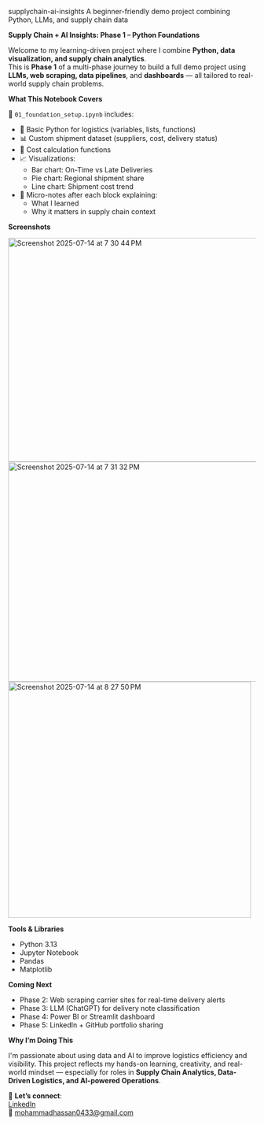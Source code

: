 supplychain-ai-insights
A beginner-friendly demo project combining Python, LLMs, and supply chain data

**Supply Chain + AI Insights: Phase 1 – Python Foundations**

Welcome to my learning-driven project where I combine **Python, data visualization, and supply chain analytics**.  
This is **Phase 1** of a multi-phase journey to build a full demo project using **LLMs, web scraping, data pipelines**, and **dashboards** — all tailored to real-world supply chain problems.


**What This Notebook Covers**

📘 `01_foundation_setup.ipynb` includes:

- 🧠 Basic Python for logistics (variables, lists, functions)
- 📊 Custom shipment dataset (suppliers, cost, delivery status)
- 🧮 Cost calculation functions
- 📈 Visualizations:
  - Bar chart: On-Time vs Late Deliveries
  - Pie chart: Regional shipment share
  - Line chart: Shipment cost trend
- 📝 Micro-notes after each block explaining:
  - What I learned
  - Why it matters in supply chain context


**Screenshots**

<img width="609" height="455" alt="Screenshot 2025-07-14 at 7 30 44 PM" src="https://github.com/user-attachments/assets/4f14e565-642c-488b-a9ef-0d2d173b014b" />

<img width="594" height="447" alt="Screenshot 2025-07-14 at 7 31 32 PM" src="https://github.com/user-attachments/assets/37cce827-0132-4352-be0b-415f24fe0ad1" />

<img width="494" height="480" alt="Screenshot 2025-07-14 at 8 27 50 PM" src="https://github.com/user-attachments/assets/cce47e76-ed3a-4405-8d0a-b989419cffff" />


**Tools & Libraries**

- Python 3.13  
- Jupyter Notebook  
- Pandas  
- Matplotlib  


**Coming Next**

- Phase 2: Web scraping carrier sites for real-time delivery alerts  
- Phase 3: LLM (ChatGPT) for delivery note classification  
- Phase 4: Power BI or Streamlit dashboard  
- Phase 5: LinkedIn + GitHub portfolio sharing


**Why I’m Doing This**

I'm passionate about using data and AI to improve logistics efficiency and visibility. This project reflects my hands-on learning, creativity, and real-world mindset — especially for roles in **Supply Chain Analytics, Data-Driven Logistics, and AI-powered Operations**.


📩 **Let’s connect**:  
[LinkedIn](https://www.linkedin.com/in/mohammad-hassan-4777251bb/)  
📧 mohammadhassan0433@gmail.com  
